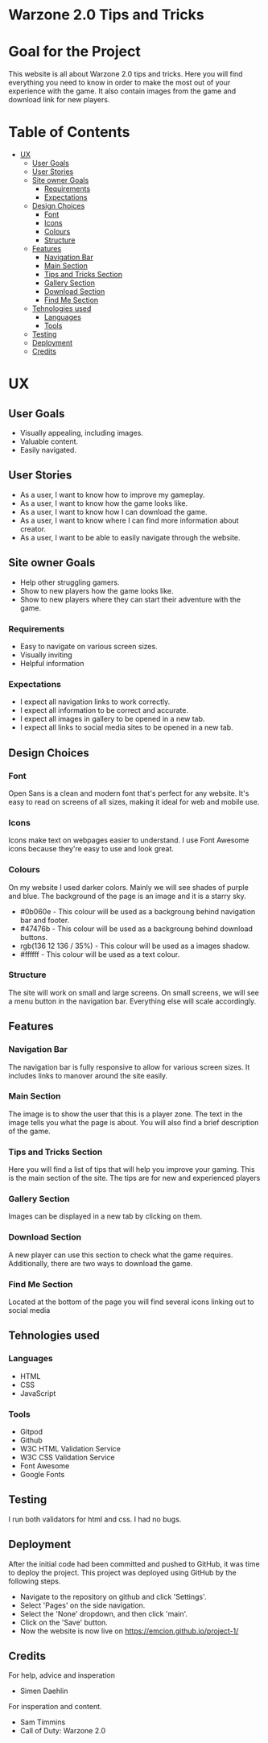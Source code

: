 # Warzone 2.0 Tips and Tricks
# Goal for the Project
This website is all about Warzone 2.0 tips and tricks. Here you will find everything you need to know in order to make the most out of your experience with the game. It also contain images from the game and download link for new players.
# Table of Contents
- [UX](#ux)
  * [User Goals](#user-goals)
  * [User Stories](#user-stories)
  * [Site owner Goals](#site-owner-goals)
    * [Requirements](#requirements)
    * [Expectations](#expectations)
  * [Design Choices](#design-choices)
    * [Font](#font)
    * [Icons](#icons)
    * [Colours](#colours)
    * [Structure](#structure)
  * [Features](#features)
    * [Navigation Bar](#navigation-bar)
    * [Main Section](#main-section)
    * [Tips and Tricks Section](#tips-and-tricks-section)
    * [Gallery Section](#gallery-section)
    * [Download Section](#download-section)
    * [Find Me Section](#find-me-section)
  * [Tehnologies used](#tehnologies-used)
    * [Languages](#languages)
    * [Tools](#tools)
  * [Testing](#testing)
  * [Deployment](#deployment)
  * [Credits](#credits)
# UX
## User Goals
* Visually appealing, including images.
* Valuable content. 
* Easily navigated.
## User Stories
* As a user, I want to know how to improve my gameplay.
* As a user, I want to know how the game looks like.
* As a user, I want to know how I can download the game.
* As a user, I want to know where I can find more information about creator.
* As a user, I want to be able to easily navigate through the website.
## Site owner Goals
* Help other struggling gamers.
* Show to new players how the game looks like.
* Show to new players where they can start their adventure with the game.
### Requirements
* Easy to navigate on various screen sizes.
* Visually inviting 
* Helpful information
### Expectations
* I expect all navigation links to work correctly.
* I expect all information to be correct and accurate.
* I expect all images in gallery to be opened in a new tab.
* I expect all links to social media sites to be opened in a new tab.
## Design Choices
### Font
Open Sans is a clean and modern font that's perfect for any website. It's easy to read on screens of all sizes, making it ideal for web and mobile use.
### Icons
Icons make text on webpages easier to understand. I use Font Awesome icons because they're easy to use and look great.
### Colours
On my website I used darker colors. Mainly we will see shades of purple and blue. The background of the page is an image and it is a starry sky.
* #0b060e - This colour will be used as a backgroung behind navigation bar and footer.
* #47476b - This colour will be used as a backgroung behind download buttons.
* rgb(136 12 136 / 35%) - This colour will be used as a images shadow.
* #ffffff - This colour will be used as a text colour.
### Structure
The site will work on small and large screens. On small screens, we will see a menu button in the navigation bar. Everything else will scale accordingly.
## Features
### Navigation Bar
The navigation bar is fully responsive to allow for various screen sizes. It includes links to manover around the site easily.
### Main Section 
The image is to show the user that this is a player zone. The text in the image tells you what the page is about. You will also find a brief description of the game.
### Tips and Tricks Section
Here you will find a list of tips that will help you improve your gaming. This is the main section of the site. The tips are for new and experienced players
### Gallery Section
Images can be displayed in a new tab by clicking on them.
### Download Section
A new player can use this section to check what the game requires. Additionally, there are two ways to download the game.
### Find Me Section
Located at the bottom of the page you will find several icons linking out to social media 
## Tehnologies used
### Languages 
* HTML
* CSS
* JavaScript
### Tools
* Gitpod
* Github
* W3C HTML Validation Service 
* W3C CSS Validation Service
* Font Awesome
* Google Fonts
## Testing
I run both validators for html and css. I had no bugs.
## Deployment  
After the initial code had been committed and pushed to GitHub, it was time to deploy the project. This project was deployed using GitHub by the following steps.
* Navigate to the repository on github and click 'Settings'.
* Select 'Pages' on the side navigation.
* Select the 'None' dropdown, and then click 'main'.
* Click on the 'Save' button.
* Now the website is now live on https://emcion.github.io/project-1/
## Credits 
For help, advice and insperation
* Simen Daehlin

For insperation and content.
* Sam Timmins
* Call of Duty: Warzone 2.0